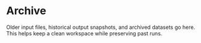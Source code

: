 # Archive
Older input files, historical output snapshots, and archived datasets go here.
This helps keep a clean workspace while preserving past runs.
